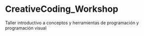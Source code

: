 # CreativeCoding_Workshop
Taller introductivo a conceptos y herramientas de programación y programación visual
